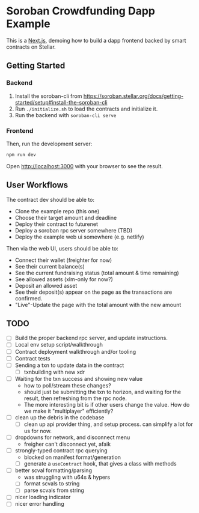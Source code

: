 # Soroban Crowdfunding Dapp Example

This is a [Next.js](https://nextjs.org/), demoing how to build a dapp frontend
backed by smart contracts on Stellar.

## Getting Started

### Backend

1. Install the soroban-cli from https://soroban.stellar.org/docs/getting-started/setup#install-the-soroban-cli
2. Run `./initialize.sh` to load the contracts and initialize it.
3. Run the backend with `soroban-cli serve`

### Frontend

Then, run the development server:

```bash
npm run dev
```

Open [http://localhost:3000](http://localhost:3000) with your browser to see the result.

## User Workflows

The contract dev should be able to:

- Clone the example repo (this one)
- Choose their target amount and deadline
- Deploy their contract to futurenet
- Deploy a soroban rpc server somewhere (TBD)
- Deploy the example web ui somewhere (e.g. netlify)

Then via the web UI, users should be able to:

- Connect their wallet (freighter for now)
- See their current balance(s)
- See the current fundraising status (total amount & time remaining)
- See allowed assets (xlm-only for now?)
- Deposit an allowed asset
- See their deposit(s) appear on the page as the transactions are confirmed.
- "Live"-Update the page with the total amount with the new amount

## TODO

- [ ] Build the proper backend rpc server, and update instructions.
- [ ] Local env setup script/walkthrough
- [ ] Contract deployment walkthrough and/or tooling
- [ ] Contract tests
- [ ] Sending a txn to update data in the contract
	- [ ] txnbuilding with new xdr
- [ ] Waiting for the txn success and showing new value
	- how to poll/stream these changes?
	- should just be submitting the txn to horizon, and waiting for the result,
    then refreshing from the rpc node.
  - The more interesting bit is if other users change the value. How do we make
    it "multiplayer" efficiently?
- [ ] clean up the debris in the codebase
	- [ ] clean up api provider thing, and setup process. can simplify a lot for us for now.
- [ ] dropdowns for network, and disconnect menu
  - freigher can't disconnect yet, afaik
- [ ] strongly-typed contract rpc querying
	- blocked on manifest format/generation
	- [ ] generate a `useContract` hook, that gives a class with methods
- [ ] better scval formatting/parsing
	- was struggling with u64s & hypers
	- [ ] format scvals to string
	- [ ] parse scvals from string
- [ ] nicer loading indicator
- [ ] nicer error handling
